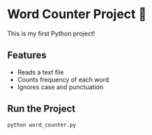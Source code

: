# Word Counter Project 📝

This is my first Python project!

## Features
- Reads a text file
- Counts frequency of each word
- Ignores case and punctuation

## Run the Project
```bash
python word_counter.py
